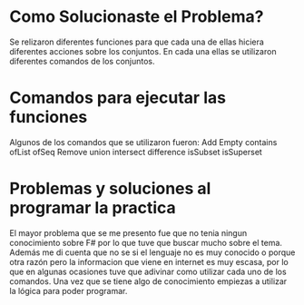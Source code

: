 # Como Solucionaste el Problema?
Se relizaron diferentes funciones para que cada una de ellas hiciera diferentes acciones sobre los conjuntos. En cada una
ellas se utilizaron diferentes comandos de los conjuntos.

# Comandos para ejecutar las funciones
Algunos de los comandos que se utilizaron fueron:
Add
Empty 
contains
ofList
ofSeq
Remove
union
intersect
difference
isSubset
isSuperset

# Problemas y soluciones al programar la practica
El mayor problema que se me presento fue que no tenia ningun conocimiento sobre F# por lo que tuve que buscar mucho sobre
el tema. Además me di cuenta que no se si el lenguaje no es muy conocido o porque otra razón pero la informacion que viene
en internet es muy escasa, por lo que en algunas ocasiones tuve que adivinar como utilizar cada uno de los comandos.
Una vez que se tiene algo de conocimiento empiezas a utilizar la lógica para poder programar.
